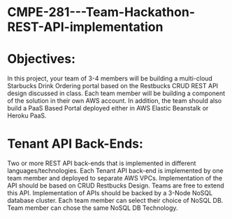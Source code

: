 # CMPE-281---Team-Hackathon-REST-API-implementation

# Objectives:  
In this project, your team of 3-4 members will be building a multi-cloud Starbucks Drink Ordering portal based on the Restbucks CRUD REST API design discussed in class.  Each team member will be building a component of the solution in their own AWS account.  In addition, the team should also build a PaaS Based Portal deployed either in AWS Elastic Beanstalk or Heroku PaaS.

# Tenant API Back-Ends:
Two or more REST API back-ends that is implemented in different languages/technologies. 
Each Tenant API back-end is implemented by one team member and deployed to separate AWS VPCs.
Implementation of the API should be based on CRUD Restbucks Design.  Teams are free to extend this API.
Implementation of APIs should be backed by a 3-Node NoSQL database cluster.  Each team member can select their choice of NoSQL DB.  Team member can chose the same NoSQL DB Technology.
